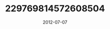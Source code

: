 ---
title: "229769814572608504"
image: "2012-07-07 07.38.38 229769814572608504_46248401"
date: "2012-07-07"
type: "photo"
---